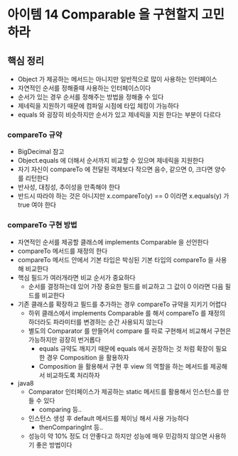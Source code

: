 # 아이템 14 Comparable 을 구현할지 고민하라
## 핵심 정리
* Object 가 제공하는 메서드는 아니지만 일반적으로 많이 사용하는 인터페이스
* 자연적인 순서를 정해줄때 사용하는 인터페이스이다
* 순서가 있는 경우 순서를 정해주는 방법을 정해줄 수 있다
* 제네릭을 지원하기 때문에 컴파일 시점에 타입 체킹이 가능하다
* equals 와 굉장히 비슷하지만 순서가 있고 제네릭을 지원 한다는 부분이 다르다

### compareTo 규약
* BigDecimal 참고
* Object.equals 에 더해서 순서까지 비교할 수 있으며 제네릭을 지원한다
* 자기 자신이 compareTo 에 전달된 객체보다 작으면 음수, 같으면 0, 크다면 양수를 리턴한다
* 반사성, 대칭성, 추이성을 만족해야 한다
* 반드시 따라야 하는 것은 아니지만 x.compareTo(y) == 0 이라면 x.equals(y) 가 true 여야 한다

### compareTo 구현 방법
* 자연적인 순서를 제공할 클래스에 implements Comparable<T> 을 선언한다
* compareTo 메서드를 재정의 한다
* compareTo 메서드 안에서 기본 타입은 박싱된 기본 타입의 compareTo 을 사용해 비교한다
* 핵심 필드가 여러개라면 비교 순서가 중요하다
  * 순서를 결정하는데 있어 가장 중요한 필드를 비교하고 그 값이 0 이라면 다음 필드를 비교한다
* 기존 클래스를 확장하고 필드를 추가하는 경우 compareTo 규약을 지키기 어렵다
  * 하위 클래스에서 implements Comparable 를 해서 compareTo 를 재정의 하더라도 파라미터를 변경하는 순간 사용되지 않는다
  * 별도의 Comparator 를 만들어서 compare 를 따로 구현해서 비교해서 구현은 가능하지만 굉장히 번거롭다
    * equals 규약도 깨지기 때문에 equals 에서 권장하는 것 처럼 확장이 필요한 경우 Composition 을 활용하자
    * Composition 을 활용해서 구현 후 view 의 역할을 하는 메서드를 제공해서 비교하도록 처리하자 
* java8
  * Comparator 인터페이스가 제공하는 static 메서드를 활용해서 인스턴스를 만들 수 있다
    * comparing 등..
  * 인스턴스 생성 후 default 메서드를 체이닝 해서 사용 가능하다
    * thenComparingInt 등..
  * 성능이 약 10% 정도 더 안좋다고 하지만 성능에 매우 민감하지 않으면 사용하기 좋은 방법이다
